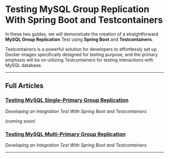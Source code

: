 # Testing MySQL Group Replication With Spring Boot and Testcontainers

In these two guides, we will demonstrate the creation of a straightforward **MySQL Group Replication** Test using **Spring Boot** and **Testcontainers**.

Testcontainers is a powerful solution for developers to effortlessly set up Docker images specifically designed for testing purpose, and the primary
emphasis will be on utilizing Testcontainers for testing interactions with MySQL database.

----------------------

## Full Articles
### [Testing MySQL Single-Primary Group Replication](https://levelup.gitconnected.com/testing-mysql-single-primary-group-replication-b5689c784cda)
_Developing an Integration Test With Spring Boot and Testcontainers_

_(coming soon)_
### [Testing MySQL Multi-Primary Group Replication]()
_Developing an Integration Test With Spring Boot and Testcontainers_

----------------------
